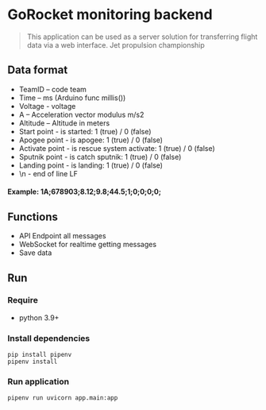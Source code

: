 # GoRocket monitoring backend
>This application can be used as a server solution for transferring flight data via a web interface. 
>Jet propulsion championship

## Data format
* TeamID – code team
* Time – ms (Arduino func millis())
* Voltage - voltage
* A – Acceleration vector modulus m/s2
* Altitude – Altitude in meters
* Start point - is started: 1 (true) / 0 (false)
* Apogee point - is apogee: 1 (true) / 0 (false)
* Activate point - is rescue system activate: 1 (true) / 0 (false)
* Sputnik point - is catch sputnik: 1 (true) / 0 (false)
* Landing point - is landing: 1 (true) / 0 (false)
* \n - end of line LF
#### Example: 1A;678903;8.12;9.8;44.5;1;0;0;0;0;


## Functions
* API Endpoint all messages
* WebSocket for realtime getting messages
* Save data


## Run
### Require
* python 3.9+

### Install dependencies
```shell
pip install pipenv
pipenv install
```

### Run application
```shell
pipenv run uvicorn app.main:app
```